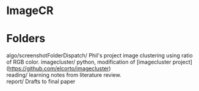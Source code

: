 # ImageCR

# Folders
algo/screenshotFolderDispatch/ Phil's project image clustering using ratio of RGB color.
imagecluster/ python, modification of [imagecluster project] (https://github.com/elcorto/imagecluster)   
reading/ learning notes from literature review.   
report/ Drafts to final paper
